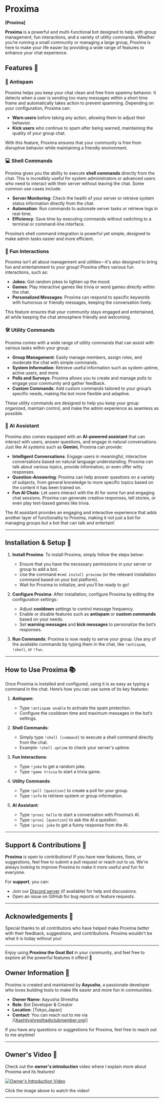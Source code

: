 # Proxima

 **[Proxima]**

**Proxima** is a powerful and multi-functional bot designed to help with group management, fun interactions, and a variety of utility commands. Whether you’re running a small community or managing a large group, Proxima is here to make your life easier by providing a wide range of features to enhance your chat experience.

## Features 🎉

### 🐐 **Antispam**
Proxima helps you keep your chat clean and free from spammy behavior. It detects when a user is sending too many messages within a short time frame and automatically takes action to prevent spamming. Depending on your configuration, Proxima can:
- **Warn users** before taking any action, allowing them to adjust their behavior.
- **Kick users** who continue to spam after being warned, maintaining the quality of your group chat.
  
With this feature, Proxima ensures that your community is free from disruptive behavior while maintaining a friendly environment.

### 💻 **Shell Commands**
Proxima gives you the ability to execute **shell commands** directly from the chat. This is incredibly useful for system administrators or advanced users who need to interact with their server without leaving the chat. Some common use cases include:
- **Server Monitoring**: Check the health of your server or retrieve system status information directly from the chat.
- **Automation**: Run commands to automate server tasks or retrieve logs in real-time.
- **Efficiency**: Save time by executing commands without switching to a terminal or command-line interface.

Proxima’s shell command integration is powerful yet simple, designed to make admin tasks easier and more efficient.

### 🎈 **Fun Interactions**
Proxima isn’t all about management and utilities—it's also designed to bring fun and entertainment to your group! Proxima offers various fun interactions, such as:
- **Jokes**: Get random jokes to lighten up the mood.
- **Games**: Play interactive games like trivia or word games directly within the chat.
- **Personalized Messages**: Proxima can respond to specific keywords with humorous or friendly messages, keeping the conversation lively.

This feature ensures that your community stays engaged and entertained, all while keeping the chat atmosphere friendly and welcoming.

### 🛠️ **Utility Commands**
Proxima comes with a wide range of utility commands that can assist with various tasks within your group:
- **Group Management**: Easily manage members, assign roles, and moderate the chat with simple commands.
- **System Information**: Retrieve useful information such as system uptime, active users, and more.
- **Polls and Surveys**: Proxima allows you to create and manage polls to engage your community and gather feedback.
- **Custom Commands**: Add custom commands tailored to your group’s specific needs, making the bot more flexible and adaptive.

These utility commands are designed to help you keep your group organized, maintain control, and make the admin experience as seamless as possible.

### 🧠 **AI Assistant**
Proxima also comes equipped with an **AI-powered assistant** that can interact with users, answer questions, and engage in natural conversations. Just like AI systems such as **Gemini**, Proxima can provide:
- **Intelligent Conversations**: Engage users in meaningful, interactive conversations based on natural language understanding. Proxima can talk about various topics, provide information, or even offer witty responses.
- **Question-Answering**: Proxima can help answer questions on a variety of subjects, from general knowledge to more specific topics based on the content it has been trained on.
- **Fun AI Chats**: Let users interact with the AI for some fun and engaging chat sessions. Proxima can generate creative responses, tell stories, or even play text-based games like trivia.

The AI assistant provides an engaging and interactive experience that adds another layer of functionality to Proxima, making it not just a bot for managing groups but a bot that can talk and entertain!

---

## Installation & Setup 🚀

1. **Install Proxima**: 
   To install Proxima, simply follow the steps below:
   - Ensure that you have the necessary permissions in your server or group to add a bot.
   - Use the command `#cmd install proxima` (or the relevant installation command based on your bot platform).
   - Wait for Proxima to initialize, and you’ll be ready to go!

2. **Configure Proxima**:
   After installation, configure Proxima by editing the configuration settings:
   - Adjust **cooldown** settings to control message frequency.
   - Enable or disable features such as **antispam** or **custom commands** based on your needs.
   - Set **warning messages** and **kick messages** to personalize the bot’s responses.

3. **Run Commands**:
   Proxima is now ready to serve your group. Use any of the available commands by typing them in the chat, like `!antispam`, `!shell`, or `!fun`.

---

## How to Use Proxima 📚

Once Proxima is installed and configured, using it is as easy as typing a command in the chat. Here’s how you can use some of its key features:

1. **Antispam**:
   - Type `!antispam enable` to activate the spam protection.
   - Configure the cooldown time and maximum messages in the bot’s settings.
   
2. **Shell Commands**:
   - Simply type `!shell [command]` to execute a shell command directly from the chat.
   - Example: `!shell uptime` to check your server's uptime.

3. **Fun Interactions**:
   - Type `!joke` to get a random joke.
   - Type `!game trivia` to start a trivia game.

4. **Utility Commands**:
   - Type `!poll [question]` to create a poll for your group.
   - Type `!info` to retrieve system or group information.

5. **AI Assistant**:
   - Type `!proxi hello` to start a conversation with Proxima’s AI.
   - Type `!proxi [question]` to ask the AI a question.
   - Type `!proxi joke` to get a funny response from the AI.

---

## Support & Contributions 🤝

**Proxima** is open to contributions! If you have new features, fixes, or suggestions, feel free to submit a pull request or reach out to us. We're always looking to improve Proxima to make it more useful and fun for everyone.

For **support**, you can:
- Join our [Discord server](#) (if available) for help and discussions.
- Open an issue on GitHub for bug reports or feature requests.

---

## Acknowledgements 🙏

Special thanks to all contributors who have helped make Proxima better with their feedback, suggestions, and contributions. Proxima wouldn't be what it is today without you!

---

Enjoy using **Proxima the Goat Bot** in your community, and feel free to explore all the powerful features it offers! 🎉

## Owner Information 👑

Proxima is created and maintained by **Aayusha**, a passionate developer who loves building tools to make life easier and more fun in communities.

- **Owner Name**: Aayusha Shrestha
- **Role**: Bot Developer & Creator
- **Location**: [Tokyo,Japan]
- **Contact**: You can reach out to me via [(Aashilyshrestha@clubmember.org)]

If you have any questions or suggestions for Proxima, feel free to reach out to me anytime!

---

## Owner's Video 🎥

Check out the **owner's introduction** video where I explain more about Proxima and its features!

[![Owner's Introduction Video](https://i.imgur.com/Zma55DB.jpeg)](https://www.youtube.com/watch?v=examplelink)

Click the image above to watch the video!

---
